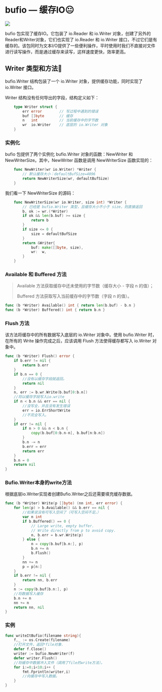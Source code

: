 # bufio — 缓存IO😐

![](F:\我的笔记\image\jdiasdjio.png)

bufio 包实现了缓存IO。它包装了 io.Reader 和 io.Writer 对象，创建了另外的Reader和Writer对象，它们也实现了 io.Reader 和 io.Writer 接口，不过它们是有缓存的。该包同时为文本I/O提供了一些便利操作，平时使用时我们不直接对文件进行读写操作，而是通过缓存来读写，这样速度更快，效率更高。



## Writer 类型和方法👘

bufio.Writer 结构包装了一个 io.Writer 对象，提供缓存功能，同时实现了 io.Writer 接口。

Writer 结构没有任何导出的字段，结构定义如下：

```go
    type Writer struct {
        err error        // 写过程中遇到的错误
        buf []byte       // 缓存
        n   int          // 当前缓存中的字节数
        wr  io.Writer    // 底层的 io.Writer 对象
    }
```

### 实例化

bufio 包提供了两个实例化 bufio.Writer 对象的函数：NewWriter 和 NewWriterSize。其中，NewWriter 函数是调用 NewWriterSize 函数实现的：

```go
    func NewWriter(wr io.Writer) *Writer {
        // 默认缓存大小：defaultBufSize=4096
        return NewWriterSize(wr, defaultBufSize)
    }
```

我们看一下 NewWriterSize 的源码：

```go
    func NewWriterSize(wr io.Writer, size int) *Writer {
        // 已经是 bufio.Writer 类型，且缓存大小不小于 size，则直接返回
        b, ok := wr.(*Writer)
        if ok && len(b.buf) >= size {
            return b
        }
        if size <= 0 {
            size = defaultBufSize
        }
        return &Writer{
            buf: make([]byte, size),
            wr:  w,
        }
    }
```

### Available 和 Buffered 方法

> Available 方法获取缓存中还未使用的字节数（缓存大小 - 字段 n 的值）；
>
> Buffered 方法获取写入当前缓存中的字节数（字段 n 的值）。

```go
func (b *Writer) Available() int { return len(b.buf) - b.n }
func (b *Writer) Buffered() int { return b.n }
```

### Flush 方法

该方法将缓存中的所有数据写入底层的 io.Writer 对象中。使用 bufio.Writer 时，在所有的 Write 操作完成之后，应该调用 Flush 方法使得缓存都写入 io.Writer 对象中。

```go
func (b *Writer) Flush() error {
	if b.err != nil {
		return b.err
	}
	if b.n == 0 {
        //没有以缓存字段就返回。
		return nil
	}
	n, err := b.wr.Write(b.buf[0:b.n])
    //将以缓存字段写入io.write
	if n < b.n && err == nil {
        //没写全，并且没有发生错误
		err = io.ErrShortWrite
        //不完全写入。
	}
	if err != nil {
		if n > 0 && n < b.n {
			copy(b.buf[0:b.n-n], b.buf[n:b.n])
		}
		b.n -= n
		b.err = err
		return err
	}
	b.n = 0
	return nil
}
```

### Bufio.Writer本身的write方法

根据底层io.Writer实现者创建Bufio.Writer之后还需要填充缓存数据。

```go
func (b *Writer) Write(p []byte) (nn int, err error) {
	for len(p) > b.Available() && b.err == nil {
        //如果说没有可写入空间了（可写入空间不足。）
		var n int
		if b.Buffered() == 0 {
			// Large write, empty buffer.
			// Write directly from p to avoid copy.
			n, b.err = b.wr.Write(p)
		} else {
			n = copy(b.buf[b.n:], p)
			b.n += n
			b.Flush()
		}
		nn += n
		p = p[n:]
	}
	if b.err != nil {
		return nn, b.err
	}
	n := copy(b.buf[b.n:], p)
    //将数据写入缓存
	b.n += n
	nn += n
	return nn, nil
}
```

### 实例

```go
func writeItBufio(filename string){
	f,_ := os.Create(filename)
    //打开文件，返回*file对象.
	defer f.Close()
	writer := bufio.NewWriter(f)
	defer writer.Flush()
    //将缓存中数据冲入文件（调用了file的write方法）。
	for i:=0;i<10;i++ {
		fmt.Fprintln(writer,i)
        //向缓存中写入数据。
	}
}
```

